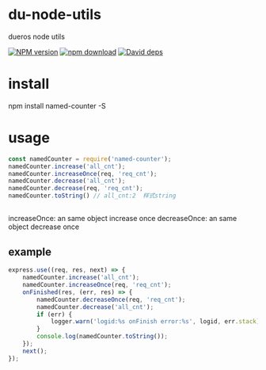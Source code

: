 # du-node-utils
dueros node utils

[![NPM version][npm-image]][npm-url]
[![npm download][download-image]][download-url]
[![David deps][david-image]][david-url]

[npm-image]: https://img.shields.io/npm/v/named-counter.svg
[npm-url]: https://npmjs.com/package/named-counter
[download-image]: https://img.shields.io/npm/dm/named-counter.svg
[download-url]: https://npmjs.com/package/named-counter
[david-image]: https://img.shields.io/david/imcooder/named-counter.svg
[david-url]: https://david-dm.org/imcooder/named-counter

# install
npm install named-counter -S
# usage
```javascript
const namedCounter = require('named-counter');
namedCounter.increase('all_cnt');
namedCounter.increaseOnce(req, 'req_cnt');
namedCounter.decrease('all_cnt');
namedCounter.decrease(req, 'req_cnt');
namedCounter.toString() // all_cnt:2  样式string
```

## 
increaseOnce: an same object increase once
decreaseOnce: an same object decrease once

## example
```javascript
express.use((req, res, next) => {
	namedCounter.increase('all_cnt');
	namedCounter.increaseOnce(req, 'req_cnt');
	onFinished(res, (err, res) => {
		namedCounter.decreaseOnce(req, 'req_cnt');
		namedCounter.decrease('all_cnt');
		if (err) {
			logger.warn('logid:%s onFinish error:%s', logid, err.stack);
		}
		console.log(namedCounter.toString());
	});
	next();
});
```
